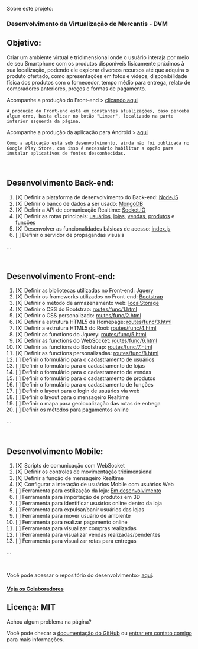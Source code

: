 Sobre este projeto:

### Desenvolvimento da Virtualização de Mercantis - DVM



## Objetivo:

Criar um ambiente virtual e tridimensional onde o usuário interaja por meio de seu Smartphone com os produtos disponíveis fisicamente próximos à sua localização, podendo ele explorar diversos recursos até que adquira o produto ofertado, como apresentações em fotos e vídeos, disponibilidade física dos produtos com o fornecedor, tempo médio para entrega, relato de compradores anteriores, preços e formas de pagamento.

Acompanhe a produção do Front-end > [clicando aqui](http://csviana.ddns.net)

``
A produção do Front-end está em constantes atualizações, caso perceba algum erro, basta clicar no botão "Limpar", localizado na parte inferior esquerda da página.
``

Acompanhe a produção da aplicação para Android > [aqui](http://csviana.ddns.net/apk/remote.apk)

``
Como a aplicação está sob desenvolvimento, ainda não foi publicada no Google Play Store, com isso é necessário habilitar a opção para instalar aplicativos de fontes desconhecidas.
``

<br>

## Desenvolvimento Back-end:

1. [X] Definir a plataforma de desenvolvimento do Back-end: [NodeJS]()
2. [X] Definir o banco de dados a ser usado: [MongoDB]()
3. [X] Definir a API de comunicação Realtime: [Socket.IO]()
4. [X] Definir as rotas principais: [usuários](), [lojas](), [vendas](), [produtos]() e [funcões]()
5. [X] Desenvolver as funcionalidades básicas de acesso: [index.js]()
6. [ ] Definir o servidor de propagandas visuais

...

<br>

## Desenvolvimento Front-end:
1. [X] Definir as bibliotecas utilizadas no Front-end: [Jquery]()
2. [X] Definir os frameworks utilizados no Front-end: [Bootstrap]()
3. [X] Definir o método de armazenamento web: [localStorage]()
4. [X] Definir o CSS do Bootstrap: [routes/func/1.html]()
5. [X] Definir o CSS personalizado: [routes/func/2.html]()
6. [X] Definir a estrutura HTML5 da Homepage: [routes/func/3.html]()
7. [X] Definir a estrutura HTML5 do Root: [routes/func/4.html]()
8. [X] Definir as functions do Jquery: [routes/func/5.html]()
9. [X] Definir as functions do WebSocket: [routes/func/6.html]()
10. [X] Definir as functions do Bootstrap: [routes/func/7.html]()
11. [X] Definir as functions personalizadas: [routes/func/8.html]()
12. [ ] Definir o formulário para o cadastramento de usuários
13. [ ] Definir o formulário para o cadastramento de lojas
14. [ ] Definir o formulário para o cadastramento de vendas
15. [ ] Definir o formulário para o cadastramento de produtos
16. [ ] Definir o formulário para o cadastramento de funções
17. [ ] Definir o layout para o login de usuários via web
18. [ ] Definir o layout para o mensageiro Realtime
19. [ ] Definir o mapa para geolocalização das rotas de entrega
20. [ ] Definir os métodos para pagamentos online

...

<br>

## Desenvolvimento Mobile:
1. [X] Scripts de comunicação com WebSocket
2. [X] Definir os controles de movimentação tridimensional
3. [X] Definir a função de mensageiro Realtime
4. [X] Configurar a interação de usuários Mobile com usuários Web
5. [ ] Ferramenta para estilização da loja: [Em desenvolvimento]()
6. [ ] Ferramenta para importação de produtos em 3D
7. [ ] Ferramenta para identificar usuários online dentro da loja
8. [ ] Ferramenta para expulsar/banir usuários das lojas
9. [ ] Ferramenta para mover usuário de ambiente
10. [ ] Ferramenta para realizar pagamento online
11. [ ] Ferramenta para visualizar compras realizadas
12. [ ] Ferramenta para visualizar vendas realizadas/pendentes
13. [ ] Ferramenta para visualizar rotas para entregas

...

<br>

Você pode acessar o repositório do desenvolvimento> [aqui](https://github.com/csviana/DVM).

#### **[Veja os Colaboradores](https://github.com/csviana/DVM/settings/collaboration)**

## Licença: MIT

Achou algum problema na página?

Você pode checar a [documentação do GitHub](https://help.github.com/categories/github-pages-basics/) ou [entrar em contato comigo](https://www.facebook.com/cleirton.viana) para mais informações.